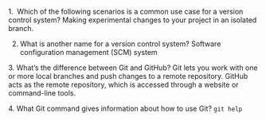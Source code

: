 1.  Which of the following scenarios is a common use case for a version control system? 
Making experimental changes to your project in an isolated branch.

2. What is another name for a version control system?
Software configuration management (SCM) system

3. What’s the difference between Git and GitHub?
Git lets you work with one or more local branches and push changes to a remote repository. GitHub acts as the remote repository, which is accessed through a website or command-line tools.

4. What Git command gives information about how to use Git?
`git help`
